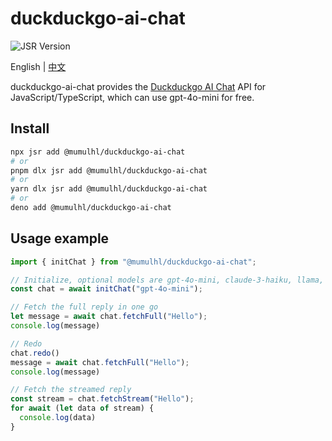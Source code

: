 # duckduckgo-ai-chat

![JSR Version](https://img.shields.io/jsr/v/%40mumulhl/duckduckgo-ai-chat)

English | [中文](./README_CN.md)

duckduckgo-ai-chat provides the [Duckduckgo AI Chat](https://duckduckgo.com/aichat) API for JavaScript/TypeScript, which can use gpt-4o-mini for free.

## Install

```sh
npx jsr add @mumulhl/duckduckgo-ai-chat
# or
pnpm dlx jsr add @mumulhl/duckduckgo-ai-chat
# or
yarn dlx jsr add @mumulhl/duckduckgo-ai-chat
# or
deno add @mumulhl/duckduckgo-ai-chat
```

## Usage example

```javascript
import { initChat } from "@mumulhl/duckduckgo-ai-chat";

// Initialize, optional models are gpt-4o-mini, claude-3-haiku, llama, mixtral
const chat = await initChat("gpt-4o-mini");

// Fetch the full reply in one go
let message = await chat.fetchFull("Hello");
console.log(message)

// Redo
chat.redo()
message = await chat.fetchFull("Hello");
console.log(message)

// Fetch the streamed reply
const stream = chat.fetchStream("Hello");
for await (let data of stream) {
  console.log(data)
}
```
